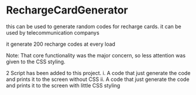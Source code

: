 # RechargeCardGenerator
this can be used to generate random codes for recharge cards.
it can be used by telecommunication companys 

it generate 200 recharge codes at every load


Note:  That core functionality was the major concern, so less attention was given to the CSS styling.

2 Script has been added to this project.
  i. A code that just generate the code and prints it to the screen without CSS
  ii. A code that just generate the code and prints it to the screen with little CSS styling

